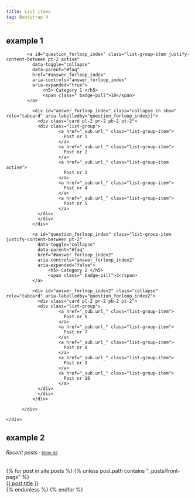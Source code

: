```yaml
---
title: List items
tag: Bootstrap 4
---
```


## example 1

<div class="row">
  <div class="col-lg-3 col-md-3 col-sm-3">
    <div role="tablist" aria-multiselectable="true">
      <div class="card mb-4">
          <div class="list-group" id="side-nav">

            <a id="question_forloop_index" class="list-group-item justify-content-between pt-2 active"
              data-toggle="collapse"
              data-parent="#faq"
              href="#answer_forloop_index"
              aria-controls="answer_forloop_index"
              aria-expanded="true">
                  <h5> Category 1 </h5>
                  <span class=" badge-pill">10</span>
            </a>

              <div id="answer_forloop_index" class="collapse in show" role="tabcard" aria-labelledby="question_forloop_index}}">
                <div class="card pl-2 pr-2 pb-2 pt-2">
                <div class="list-group">
                        <a href="_sub.url_" class="list-group-item">
                          Post nr 1
                        </a>
                        <a href="_sub.url_" class="list-group-item">
                          Post nr 2
                        </a>
                        <a href="_sub.url_" class="list-group-item active">
                          Post nr 3
                        </a>
                        <a href="_sub.url_" class="list-group-item">
                          Post nr 4
                        </a>
                        <a href="_sub.url_" class="list-group-item">
                          Post nr 5
                        </a>
                </div>
                </div>
              </div>

              <a id="question_forloop_index" class="list-group-item justify-content-between pt-2"
                data-toggle="collapse"
                data-parent="#faq"
                href="#answer_forloop_index2"
                aria-controls="answer_forloop_index2"
                aria-expanded="false">
                    <h5> Category 2 </h5>
                    <span class=" badge-pill">3</span>
              </a>

              <div id="answer_forloop_index2" class="collapse" role="tabcard" aria-labelledby="question_forloop_index2">
                <div class="card pl-2 pr-2 pb-2 pt-2">
                <div class="list-group">
                        <a href="_sub.url_" class="list-group-item">
                          Post nr 6
                        </a>
                        <a href="_sub.url_" class="list-group-item">
                          Post nr 7
                        </a>
                        <a href="_sub.url_" class="list-group-item">
                          Post nr 8
                        </a>
                        <a href="_sub.url_" class="list-group-item">
                          Post nr 9
                        </a>
                        <a href="_sub.url_" class="list-group-item">
                          Post nr 10
                        </a>
                </div>
                </div>
              </div>

          </div>

    </div>
  </div>
</div>

</div>


<style>
#side-nav .list-group-item {
  padding-top: 0px;
  padding-bottom: 0px;
}

#side-nav .list-group-item:hover {
  background-color: #0061B8;
  color: white;

}

#side-nav .list-group a.active {
  text-decoration: underline;
  color: blue;
}

</style>

<script>

window.onload = function () {
$("a.list-group-item").click(function(){
    $(this).toggleClass("active");
    console.log("toggled");
});
}

</script>

<!-- ####################################################################### -->
<!-- Examnple 2 -->
<!-- ####################################################################### -->

## example 2

<div class="card">
  <div class="card-header pt-4">
    <h6>Recent posts <small>· <a href="/blog">View All</a></small></h6>
  </div>
    {% for post in site.posts %}
      {% unless post.path contains "_posts/front-page" %}
      <div class="card">
        <div class="list-group list-group-flush">
              <a href="{{ post.url }}" class="list-group-item list-group-item-action">
              <!-- <img src="{{ post.preview_image_path }}" class="img-fluid mr-4" > -->
              {{ post.title }}
              </a>
        </div>
      </div>
    {% endunless %}
  {% endfor %}
</div>
